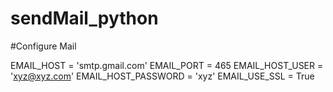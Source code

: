 # sendMail_python

#Configure Mail

EMAIL_HOST = 'smtp.gmail.com'
EMAIL_PORT = 465
EMAIL_HOST_USER = 'xyz@xyz.com'
EMAIL_HOST_PASSWORD = 'xyz'
EMAIL_USE_SSL = True
